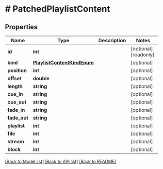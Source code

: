 # # PatchedPlaylistContent

## Properties

Name | Type | Description | Notes
------------ | ------------- | ------------- | -------------
**id** | **int** |  | [optional] [readonly]
**kind** | [**PlaylistContentKindEnum**](PlaylistContentKindEnum.md) |  | [optional]
**position** | **int** |  | [optional]
**offset** | **double** |  | [optional]
**length** | **string** |  | [optional]
**cue_in** | **string** |  | [optional]
**cue_out** | **string** |  | [optional]
**fade_in** | **string** |  | [optional]
**fade_out** | **string** |  | [optional]
**playlist** | **int** |  | [optional]
**file** | **int** |  | [optional]
**stream** | **int** |  | [optional]
**block** | **int** |  | [optional]

[[Back to Model list]](../../README.md#models) [[Back to API list]](../../README.md#endpoints) [[Back to README]](../../README.md)
